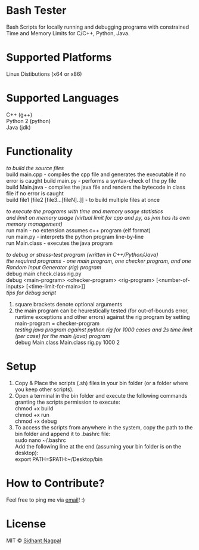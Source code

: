 # Bash Tester
Bash Scripts for locally running and debugging programs with constrained Time and Memory Limits for C/C++, Python, Java.
    
# Supported Platforms    
Linux Distibutions (x64 or x86)   

# Supported Languages
C++ (g++)   
Python 2 (python)   
Java (jdk)  
    
# Functionality    
*to build the source files*     
build main.cpp - compiles the cpp file and generates the executable if no error is caught
build main.py - performs a syntax-check of the py file    
build Main.java - compiles the java file and renders the bytecode in class file if no error is caught     
build file1 \[file2 \[file3...\[fileN\]..\]\] - to build multiple files at once    

*to execute the programs with time and memory usage statistics*   
*and limit on memory usage (virtual limit for cpp and py, as jvm has its own memory management)*       
run main - no extension assumes c++ program (elf format)   
run main.py - interprets the python program line-by-line    
run Main.class - executes the java program

*to debug or stress-test program (written in C++/Python/Java)*    
*the required programs - one main program, one checker program, and one Random Input Generator (rig) program*    
debug main check.class rig.py      
debug \<main-program\> \<checker-program\> \<rig-program\> \[\<number-of-inputs\> \[\<time-limit-for-main\>\]\]     
*tips for debug script*    
1. square brackets denote optional arguments    
2. the main program can be heurestically tested (for out-of-bounds error, runtime exceptions and other errors) against the rig program by setting main-program = checker-program    
*testing java program against python rig for 1000 cases and 2s time limit (per case) for the main (java) program*     
debug Main.class Main.class rig.py 1000 2

# Setup   
1. Copy & Place the scripts (.sh) files in your bin folder (or a folder where you keep other scripts).
2. Open a terminal in the bin folder and execute the following commands granting the scripts permission to execute:    
chmod +x build     
chmod +x run     
chmod +x debug     
3. To access the scripts from anywhere in the system, copy the path to the bin folder and append it to .bashrc file:    
sudo nano \~/.bashrc    
Add the following line at the end (assuming your bin folder is on the desktop):   
export PATH=$PATH:\~/Desktop/bin    

# How to Contribute?
Feel free to ping me via [email](mailto:sidhantnagpal97@gmail.com)! :)     
     
# License
MIT © [Sidhant Nagpal](mailto:sidhantnagpal97@gmail.com)  
